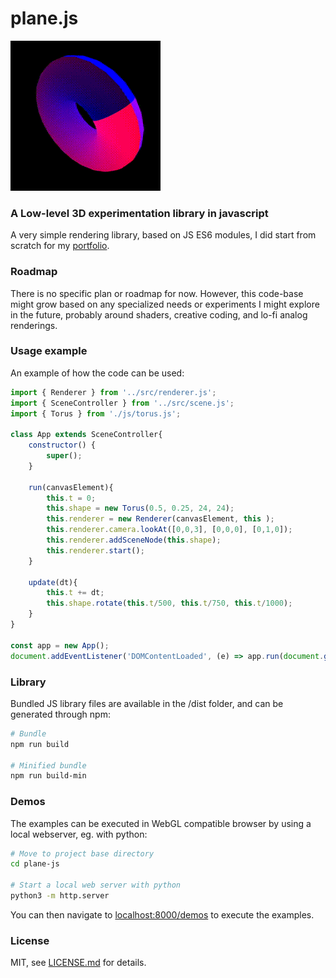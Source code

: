 # plane.js

![Rotating torus](https://github.com/christopheslv/plane-js/blob/main/assets/torus.gif?raw=true)

### A Low-level 3D experimentation library in javascript ###

A very simple rendering library, based on JS ES6 modules, I did start from scratch for my [portfolio](https://cslv.me/).


### Roadmap ###

There is no specific plan or roadmap for now. However, this code-base might grow based on any specialized needs or experiments I might explore in the future, probably around shaders, creative coding, and lo-fi analog renderings.


### Usage example ###

An example of how the code can be used:

```js
import { Renderer } from '../src/renderer.js';
import { SceneController } from '../src/scene.js';
import { Torus } from './js/torus.js';

class App extends SceneController{
    constructor() {   
        super();
    }

    run(canvasElement){
        this.t = 0;      
        this.shape = new Torus(0.5, 0.25, 24, 24);
        this.renderer = new Renderer(canvasElement, this ); 
        this.renderer.camera.lookAt([0,0,3], [0,0,0], [0,1,0]);
        this.renderer.addSceneNode(this.shape);
        this.renderer.start();
    }

    update(dt){
        this.t += dt;
        this.shape.rotate(this.t/500, this.t/750, this.t/1000);
    }
}

const app = new App();
document.addEventListener('DOMContentLoaded', (e) => app.run(document.getElementById("renderer")) )
```

### Library ###

Bundled JS library files are available in the /dist folder, and can be generated through npm:

```sh
# Bundle 
npm run build

# Minified bundle
npm run build-min
```

### Demos ###

The examples can be executed in WebGL compatible browser by using a local webserver, eg. with python:

```sh
# Move to project base directory
cd plane-js

# Start a local web server with python
python3 -m http.server
```

You can then navigate to [localhost:8000/demos](http://localhost:8000/demos/) to execute the examples.

### License ###

MIT, see [LICENSE.md](http://github.com/christopheslv/plane-js/blob/main/LICENSE.md) for details.